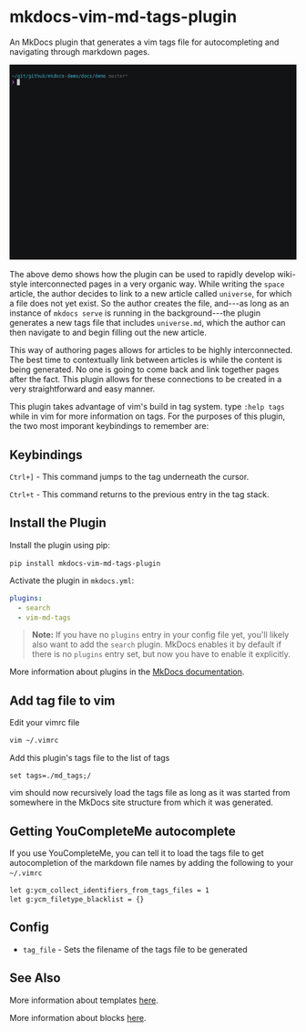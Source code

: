 # mkdocs-vim-md-tags-plugin

An MkDocs plugin that generates a vim tags file for autocompleting and navigating through markdown pages.

![demo](demo/mkdocs_vim_md_tags_demo.gif)

The above demo shows how the plugin can be used to rapidly develop wiki-style interconnected pages in a very organic way. While writing the `space` article, the author decides to link to a new article called `universe`, for which a file does not yet exist. So the author creates the file, and---as long as an instance of `mkdocs serve` is running in the background---the plugin generates a new tags file that includes `universe.md`, which the author can then navigate to and begin filling out the new article. 

This way of authoring pages allows for articles to be highly interconnected. The best time to contextually link between articles is while the content is being generated. No one is going to come back and link together pages after the fact. This plugin allows for these connections to be created in a very straightforward and easy manner.

This plugin takes advantage of vim's build in tag system. type `:help tags` while in vim for more information on tags. For the purposes of this plugin, the two most imporant keybindings to remember are:

## Keybindings

`Ctrl+]` - This command jumps to the tag underneath the cursor.

`Ctrl+t` - This command returns to the previous entry in the tag stack.

## Install the Plugin

Install the plugin using pip:

`pip install mkdocs-vim-md-tags-plugin`

Activate the plugin in `mkdocs.yml`:
```yaml
plugins:
  - search
  - vim-md-tags
```

> **Note:** If you have no `plugins` entry in your config file yet, you'll likely also want to add the `search` plugin. MkDocs enables it by default if there is no `plugins` entry set, but now you have to enable it explicitly.

More information about plugins in the [MkDocs documentation][mkdocs-plugins].

## Add tag file to vim
Edit your vimrc file
```sh
vim ~/.vimrc
```

Add this plugin's tags file to the list of tags
```
set tags=./md_tags;/
```
vim should now recursively load the tags file as long as it was started from somewhere in the MkDocs site structure from which it was generated.

## Getting YouCompleteMe autocomplete
If you use YouCompleteMe, you can tell it to load the tags file to get autocompletion of the markdown file names by adding the following to your `~/.vimrc`
```
let g:ycm_collect_identifiers_from_tags_files = 1
let g:ycm_filetype_blacklist = {}
``` 

## Config

* `tag_file` - Sets the filename of the tags file to be generated

## See Also

More information about templates [here][mkdocs-template].

More information about blocks [here][mkdocs-block].

[mkdocs-plugins]: http://www.mkdocs.org/user-guide/plugins/
[mkdocs-template]: https://www.mkdocs.org/user-guide/custom-themes/#template-variables
[mkdocs-block]: https://www.mkdocs.org/user-guide/styling-your-docs/#overriding-template-blocks
